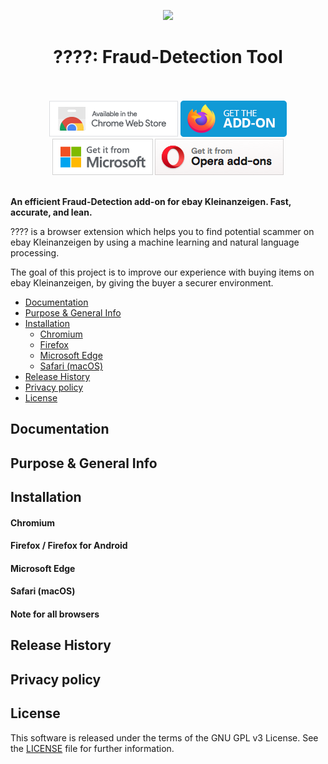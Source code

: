 <p align="center"><img src="./assets/images/logo.png"></p>
<h1 align="center">????: Fraud-Detection Tool</h1>

<p align="center">
  </br></br>
  <a href="https://chrome.google.com/webstore/detail/">
    <img src="./assets/images/chrome.png" alt="Chrome Web Store"></a>
  <a href="https://addons.mozilla.org/en-US/firefox/addon//">
    <img src="./assets/images/firefox.png" alt="Firefox add-ons"></a>
  <a href="https://microsoftedge.microsoft.com/addons/detail/">
    <img src="./assets/images/microsoft.png" alt="Microsoft Store"></a>
  <a href="https://addons.opera.com/en/extensions/details/">
    <img src="./assets/images/opera.png" alt="Opera add-ons"></a>
  </br></br>
</p>

**An efficient Fraud-Detection add-on for ebay Kleinanzeigen. Fast, accurate, and lean.**

???? is a browser extension which helps you to find potential scammer on ebay Kleinanzeigen by using a machine learning and natural language processing.

The goal of this project is to improve our experience with buying items on ebay Kleinanzeigen,
by giving the buyer a securer environment.

- [Documentation](#documentation)
- [Purpose & General Info](#purpose-&-general-info)
- [Installation](#installation)
  - [Chromium](#chromium)
  - [Firefox](#firefox--firefox-for-android)
  - [Microsoft Edge](#microsoft-edge)
  * [Safari (macOS)](#safari-macos)
- [Release History](#release-history)
- [Privacy policy](#privacy-policy)
- [License](LICENSE)

## Documentation

## Purpose & General Info

## Installation

#### Chromium

#### Firefox / Firefox for Android

#### Microsoft Edge

#### Safari (macOS)

#### Note for all browsers

## Release History

## Privacy policy

## License

This software is released under the terms of the GNU GPL v3 License.
See the [LICENSE](LICENSE) file for further information.
